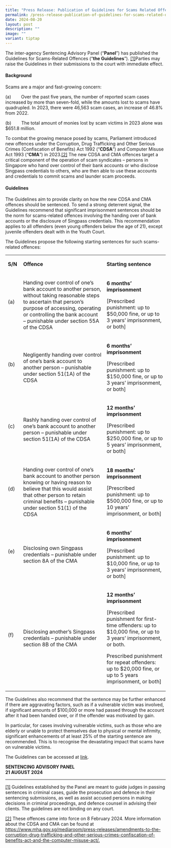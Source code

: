 ```yaml
---
title: "Press Release: Publication of Guidelines for Scams Related Offences"
permalink: /press-release-publication-of-guidelines-for-scams-related-offences/
date: 2024-08-20
layout: post
description: ""
image: ""
variant: tiptap
---
```

<p>The inter-agency Sentencing Advisory Panel (“<strong>Panel</strong>”)
has published the Guidelines for Scams-Related Offences (“<strong>the Guidelines</strong>”).
<a href="#_ftn1" rel="noopener noreferrer nofollow" target="_blank">[1]</a>Parties may raise the Guidelines in their submissions to the court
with immediate effect.</p>
<h4><strong>Background</strong></h4>
<p>Scams are a major and fast-growing concern:</p>
<p>(a)&nbsp;&nbsp;&nbsp;&nbsp;&nbsp;&nbsp;&nbsp; Over the past five years,
the number of reported scam cases increased by more than seven-fold, while
the amounts lost to scams have quadrupled. In 2023, there were 46,563 scam
cases, an increase of 46.8% from 2022.</p>
<p>(b)&nbsp;&nbsp;&nbsp;&nbsp;&nbsp;&nbsp;&nbsp; The total amount of monies
lost by scam victims in 2023 alone was $651.8 million.</p>
<p>To combat the growing menace posed by scams, Parliament introduced new
offences under the Corruption, Drug Trafficking and Other Serious Crimes
(Confiscation of Benefits) Act 1992 (“<strong>CDSA</strong>”) and Computer
Misuse Act 1993 (“<strong>CMA</strong>”) in 2023.<a href="#_ftn2" rel="noopener noreferrer nofollow" target="_blank">[2]</a> The new CDSA and CMA offences target a critical component
of the operation of scam syndicates – persons in Singapore who hand over
control of their bank accounts or who disclose Singpass credentials to
others, who are then able to use these accounts and credentials to commit
scams and launder scam proceeds.</p>
<h4><strong>Guidelines</strong></h4>
<p>The Guidelines aim to provide clarity on how the new CDSA and CMA offences
should be sentenced. To send a strong deterrent signal, the Guidelines
recommend that significant imprisonment sentences should be the norm for
scams-related offences involving the handing over of bank accounts or the
disclosure of Singpass credentials. This recommendation applies to all
offenders (even young offenders below the age of 21), except juvenile offenders
dealt with in the Youth Court.</p>
<p>The Guidelines propose the following starting sentences for such scams-related
offences:</p>
<table style="minWidth: 75px">
<colgroup>
<col>
<col>
<col>
</colgroup>
<tbody>
<tr>
<td rowspan="1" colspan="1">
<p><strong>S/N</strong>
</p>
</td>
<td rowspan="1" colspan="1">
<p><strong>Offence</strong>
</p>
</td>
<td rowspan="1" colspan="1">
<p><strong>Starting sentence</strong>
</p>
</td>
</tr>
<tr>
<td rowspan="1" colspan="1">
<p>(a)&nbsp;&nbsp; &nbsp;</p>
</td>
<td rowspan="1" colspan="1">
<p>Handing over control of one’s bank account to another person, without
taking reasonable steps to ascertain that person’s purpose of accessing,
operating or controlling the bank account – punishable under section 55A
of the CDSA</p>
</td>
<td rowspan="1" colspan="1">
<p><strong>6 months’ imprisonment</strong>
</p>
<p>[Prescribed punishment: up to $50,000 fine, or up to 3 years’ imprisonment,
or both]</p>
</td>
</tr>
<tr>
<td rowspan="1" colspan="1">
<p>(b)&nbsp;&nbsp; &nbsp;</p>
</td>
<td rowspan="1" colspan="1">
<p>Negligently handing over control of one’s bank account to another person
– punishable under section 51(1A) of the CDSA</p>
</td>
<td rowspan="1" colspan="1">
<p><strong>6 months’ imprisonment</strong>
</p>
<p>[Prescribed punishment: up to $150,000 fine, or up to 3 years’ imprisonment,
or both]</p>
</td>
</tr>
<tr>
<td rowspan="1" colspan="1">
<p>(c)&nbsp;&nbsp; &nbsp;</p>
</td>
<td rowspan="1" colspan="1">
<p>Rashly handing over control of one’s bank account to another person –
punishable under section 51(1A) of the CDSA</p>
</td>
<td rowspan="1" colspan="1">
<p><strong>12 months’ imprisonment</strong>
</p>
<p>[Prescribed punishment: up to $250,000 fine, or up to 5 years’ imprisonment,
or both]</p>
</td>
</tr>
<tr>
<td rowspan="1" colspan="1">
<p>(d)&nbsp;&nbsp; &nbsp;</p>
</td>
<td rowspan="1" colspan="1">
<p>Handing over control of one’s bank account to another person knowing or
having reason to believe that this would assist that other person to retain
criminal benefits – punishable under section 51(1) of the CDSA</p>
</td>
<td rowspan="1" colspan="1">
<p><strong>18 months’ imprisonment</strong>
</p>
<p>[Prescribed punishment: up to $500,000 fine, or up to 10 years’ imprisonment,
or both]</p>
</td>
</tr>
<tr>
<td rowspan="1" colspan="1">
<p>(e)&nbsp;&nbsp; &nbsp;</p>
</td>
<td rowspan="1" colspan="1">
<p>Disclosing own Singpass credentials – punishable under section 8A of the
CMA</p>
</td>
<td rowspan="1" colspan="1">
<p><strong>6 months’ imprisonment</strong>
</p>
<p>[Prescribed punishment: up to $10,000 fine, or up to 3 years’ imprisonment,
or both]</p>
</td>
</tr>
<tr>
<td rowspan="1" colspan="1">
<p>(f)&nbsp;&nbsp;&nbsp; &nbsp;</p>
</td>
<td rowspan="1" colspan="1">
<p>Disclosing another’s Singpass credentials – punishable under section 8B
of the CMA</p>
</td>
<td rowspan="1" colspan="1">
<p><strong>12 months’ imprisonment</strong>
</p>
<p>[Prescribed punishment for first-time offenders: up to $10,000 fine, or
up to 3 years’ imprisonment, or both.</p>
<p>Prescribed punishment for repeat offenders: up to $20,000 fine, or up
to 5 years imprisonment, or both]</p>
</td>
</tr>
</tbody>
</table>
<p>The Guidelines also recommend that the sentence may be further enhanced
if there are aggravating factors, such as if a vulnerable victim was involved,
if significant amounts of $100,000 or more had passed through the account
after it had been handed over, or if the offender was motivated by gain.</p>
<p>In particular, for cases involving vulnerable victims, such as those who
are elderly or unable to protect themselves due to physical or mental infirmity,
significant enhancements of at least 25% of the starting sentence are recommended.
This is to recognise the devastating impact that scams have on vulnerable
victims.</p>
<p>The Guidelines can be accessed at <a href="https://www.sentencingpanel.gov.sg/scams-related-offences/" rel="noopener noreferrer nofollow" target="_blank">link</a>.</p>
<p><strong>SENTENCING ADVISORY PANEL</strong>
<br><strong>21 AUGUST 2024</strong>
</p>
<p></p>
<hr>
<p><a href="#_ftnref1" rel="noopener noreferrer nofollow" target="_blank">[1]</a> Guidelines
established by the Panel are meant to guide judges in passing sentences
in criminal cases, guide the prosecution and defence in their sentencing
submissions, as well as assist accused persons in making decisions in criminal
proceedings, and defence counsel in advising their clients. The guidelines
are not binding on any court.</p>
<p></p>
<p><a href="#_ftnref2" rel="noopener noreferrer nofollow" target="_blank">[2]</a> These
offences came into force on 8 February 2024. More information about the
CDSA and CMA can be found at <a href="https://www.mha.gov.sg/mediaroom/press-releases/amendments-to-the-corruption-drug-trafficking-and-other-serious-crimes-confiscation-of-benefits-act-and-the-computer-misuse-act/" rel="noopener noreferrer nofollow" target="_blank">https://www.mha.gov.sg/mediaroom/press-releases/amendments-to-the-corruption-drug-trafficking-and-other-serious-crimes-confiscation-of-benefits-act-and-the-computer-misuse-act/.</a>
</p>